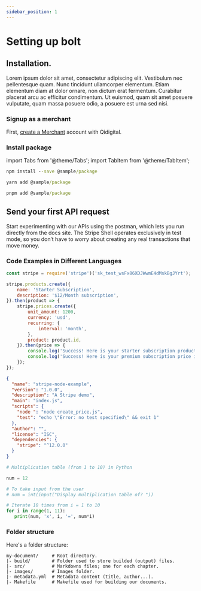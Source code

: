 ```yaml
---
sidebar_position: 1
---
```


# Setting up bolt

## Installation.


Lorem ipsum dolor sit amet, consectetur adipiscing elit. Vestibulum nec pellentesque quam. Nunc tincidunt ullamcorper elementum. Etiam elementum diam at dolor ornare, non dictum erat fermentum. Curabitur placerat arcu ac efficitur condimentum. Ut euismod, quam sit amet posuere vulputate, quam massa posuere odio, a posuere est urna sed nisi.

### Signup as a merchant

First, <a href="https://qidigital.com/setup">create a Merchant</a> account with Qidigital.

### Install package

import Tabs from '@theme/Tabs';
import TabItem from '@theme/TabItem';

<Tabs>
<TabItem value="npm" label="npm">

```cmd
npm install --save @sample/package
```
</TabItem>
<TabItem value="yarn" label="Yarn">

```cmd
yarn add @sample/package
```
</TabItem>
<TabItem value="pnpm" label="pnpm">

```cmd
pnpm add @sample/package
```
</TabItem>
</Tabs>

## Send your first API request

Start experimenting with our APIs using the postman, which lets you run directly from the docs site. The Stripe Shell operates exclusively in test mode, so you don’t have to worry about creating any real transactions that move money.

### Code Examples in Different Languages

<Tabs>
<TabItem value="js" label="JavaScript">

```js
const stripe = require('stripe')('sk_test_wsFx86XDJWwmE4dMskBgJYrt');

stripe.products.create({
    name: 'Starter Subscription',
    description: '$12/Month subscription',
}).then(product => {
    stripe.prices.create({
        unit_amount: 1200,
        currency: 'usd',
        recurring: {
            interval: 'month',
        },
        product: product.id,
    }).then(price => {
        console.log('Success! Here is your starter subscription product id: ' + product.id);
        console.log('Success! Here is your premium subscription price id: ' + price.id);
    });
});
```

</TabItem>
<TabItem value="json" label="JSON">

```json
{
  "name": "stripe-node-example",
  "version": "1.0.0",
  "description": "A Stripe demo",
  "main": "index.js",
  "scripts": {
    "node ": "node create_price.js",
    "test": "echo \"Error: no test specified\" && exit 1"
  },
  "author": "",
  "license": "ISC",
  "dependencies": {
    "stripe": "^12.0.0"
  }
}
```

</TabItem>
<TabItem value="py" label="Python">

```py
# Multiplication table (from 1 to 10) in Python

num = 12

# To take input from the user
# num = int(input("Display multiplication table of? "))

# Iterate 10 times from i = 1 to 10
for i in range(1, 11):
   print(num, 'x', i, '=', num*i)
```

</TabItem>
</Tabs>

### Folder structure

Here's a folder structure:

```
my-document/     # Root directory.
|- build/        # Folder used to store builded (output) files.
|- src/          # Markdowns files; one for each chapter.
|- images/       # Images folder.
|- metadata.yml  # Metadata content (title, author...).
|- Makefile      # Makefile used for building our documents.
```


